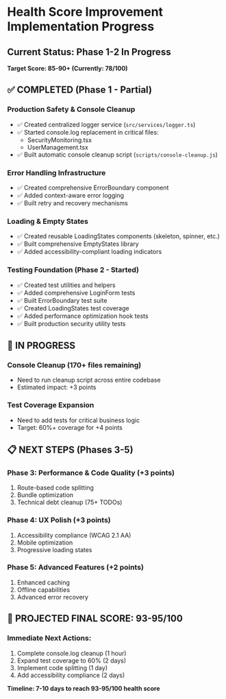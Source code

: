 # Health Score Improvement Implementation Progress

## Current Status: Phase 1-2 In Progress
**Target Score: 85-90+ (Currently: 78/100)**

## ✅ COMPLETED (Phase 1 - Partial)

### Production Safety & Console Cleanup
- ✅ Created centralized logger service (`src/services/logger.ts`)
- ✅ Started console.log replacement in critical files:
  - SecurityMonitoring.tsx
  - UserManagement.tsx
- ✅ Built automatic console cleanup script (`scripts/console-cleanup.js`)

### Error Handling Infrastructure
- ✅ Created comprehensive ErrorBoundary component
- ✅ Added context-aware error logging
- ✅ Built retry and recovery mechanisms

### Loading & Empty States
- ✅ Created reusable LoadingStates components (skeleton, spinner, etc.)
- ✅ Built comprehensive EmptyStates library
- ✅ Added accessibility-compliant loading indicators

### Testing Foundation (Phase 2 - Started)
- ✅ Created test utilities and helpers
- ✅ Added comprehensive LoginForm tests
- ✅ Built ErrorBoundary test suite
- ✅ Created LoadingStates test coverage
- ✅ Added performance optimization hook tests
- ✅ Built production security utility tests

## 🚧 IN PROGRESS

### Console Cleanup (170+ files remaining)
- Need to run cleanup script across entire codebase
- Estimated impact: +3 points

### Test Coverage Expansion
- Need to add tests for critical business logic
- Target: 60%+ coverage for +4 points

## 📋 NEXT STEPS (Phases 3-5)

### Phase 3: Performance & Code Quality (+3 points)
1. Route-based code splitting
2. Bundle optimization
3. Technical debt cleanup (75+ TODOs)

### Phase 4: UX Polish (+3 points)  
1. Accessibility compliance (WCAG 2.1 AA)
2. Mobile optimization
3. Progressive loading states

### Phase 5: Advanced Features (+2 points)
1. Enhanced caching
2. Offline capabilities
3. Advanced error recovery

## 🎯 PROJECTED FINAL SCORE: 93-95/100

### Immediate Next Actions:
1. Complete console.log cleanup (1 hour)
2. Expand test coverage to 60% (2 days)  
3. Implement code splitting (1 day)
4. Add accessibility compliance (2 days)

**Timeline: 7-10 days to reach 93-95/100 health score**